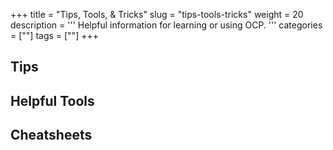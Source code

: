 +++
title = "Tips, Tools, & Tricks"
slug = "tips-tools-tricks"
weight = 20
description = '''
Helpful information for learning or using OCP.
'''
categories = [""]
tags = [""]
+++

## Tips

## Helpful Tools

## Cheatsheets
